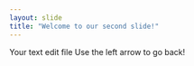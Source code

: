 ```yaml
---
layout: slide
title: "Welcome to our second slide!"
---
```

Your text edit file
Use the left arrow to go back!
